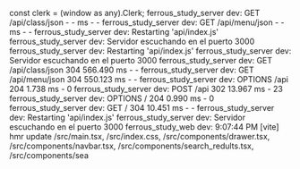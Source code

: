 const clerk = (window as any).Clerk;
ferrous_study_server dev: GET /api/class/json - - ms - -
ferrous_study_server dev: GET /api/menu/json - - ms - -
ferrous_study_server dev: Restarting 'api/index.js'
ferrous_study_server dev: Servidor escuchando en el puerto 3000
ferrous_study_server dev: Restarting 'api/index.js'
ferrous_study_server dev: Servidor escuchando en el puerto 3000
ferrous_study_server dev: GET /api/class/json 304 566.490 ms - -
ferrous_study_server dev: GET /api/menu/json 304 550.123 ms - -
ferrous_study_server dev: OPTIONS /api 204 1.738 ms - 0
ferrous_study_server dev: POST /api 302 13.967 ms - 23
ferrous_study_server dev: OPTIONS / 204 0.990 ms - 0
ferrous_study_server dev: GET / 304 10.451 ms - -
ferrous_study_server dev: Restarting 'api/index.js'
ferrous_study_server dev: Servidor escuchando en el puerto 3000
ferrous_study_web dev: 9:07:44 PM [vite] hmr update /src/main.tsx, /src/index.css, /src/components/drawer.tsx, /src/components/navbar.tsx, /src/components/search_redults.tsx, /src/components/sea